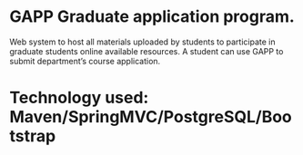 # GAPP Graduate application program.

Web system to host all materials uploaded by students to participate in graduate students online available resources. A student can use GAPP to submit department’s course application.

# Technology used: Maven/SpringMVC/PostgreSQL/Bootstrap
